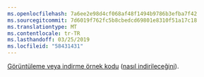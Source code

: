 ```yaml
---
ms.openlocfilehash: 7a6ee2e98d4cf068af48f1494b9786b3efba7f42
ms.sourcegitcommit: 7d6019f762fc5b8cbedcd69801e8310f51a17c18
ms.translationtype: MT
ms.contentlocale: tr-TR
ms.lasthandoff: 03/25/2019
ms.locfileid: "58431431"
---
```

[Görüntüleme veya indirme örnek kodu](https://github.com/aspnet/Docs/tree/master/aspnetcore/tutorials/grpc/grpc-start/samples/GrpcStart) ([nasıl indirileceğini](xref:index#how-to-download-a-sample)).
